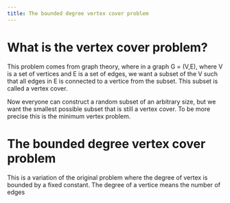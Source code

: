 ```yaml
---
title: The bounded degree vertex cover problem
---
```

# What is the vertex cover problem?

This problem comes from graph theory, where in a graph G = (V,E), where V is a set of vertices and E is a set of edges, we want a subset of the V such that all edges in E is connected to a vertice from the subset. This subset is called a vertex cover. 

Now everyone can construct a random subset of an arbitrary size, but we want the smallest possible subset that is still a vertex cover. To be more precise this is the minimum vertex problem.

# The bounded degree vertex cover problem

This is a variation of the original problem where the degree of vertex is bounded by a fixed constant. The degree of a vertice means the number of edges 

